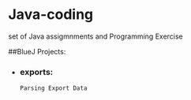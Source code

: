 # Java-coding
set of Java assigmnments and Programming Exercise

##BlueJ Projects:
* ### exports: 
      Parsing Export Data

